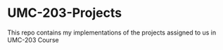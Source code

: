 # UMC-203-Projects

This repo contains my implementations of the projects assigned to us in UMC-203 Course

